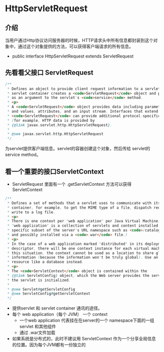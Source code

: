 # HttpServletRequest

## 介绍

当用户通过Http协议访问服务器的时候，HTTP请求头中所有信息都封装到这个对象中，通过这个对象提供的方法，可以获得客户端请求的所有信息。

- public interface HttpServletRequest extends ServletRequest
## 先看看父接口 ServletRequest 
```java
/**
 * Defines an object to provide client request information to a servlet. The
 * servlet container creates a <code>ServletRequest</code> object and passes it
 * as an argument to the servlet's <code>service</code> method.
 * <p>
 * A <code>ServletRequest</code> object provides data including parameter name
 * and values, attributes, and an input stream. Interfaces that extend
 * <code>ServletRequest</code> can provide additional protocol-specific data
 * (for example, HTTP data is provided by
 * {@link javax.servlet.http.HttpServletRequest}.
 *
 * @see javax.servlet.http.HttpServletRequest
 */
```
为servlet提供客户端信息。servlet的容器创建这个对象，然后传给 servlet的 service method。

##  看一个重要的接口ServletContext
- ServletRequest 里面有一个 .getServletContext 方法可以获得 ServletContext

```java
/**
 * Defines a set of methods that a servlet uses to communicate with its servlet
 * container, for example, to get the MIME type of a file, dispatch requests, or
 * write to a log file.
 * <p>
 * There is one context per "web application" per Java Virtual Machine. (A
 * "web application" is a collection of servlets and content installed under a
 * specific subset of the server's URL namespace such as <code>/catalog</code>
 * and possibly installed via a <code>.war</code> file.)
 * <p>
 * In the case of a web application marked "distributed" in its deployment
 * descriptor, there will be one context instance for each virtual machine. In
 * this situation, the context cannot be used as a location to share global
 * information (because the information won't be truly global). Use an external
 * resource like a database instead.
 * <p>
 * The <code>ServletContext</code> object is contained within the
 * {@link ServletConfig} object, which the Web server provides the servlet when
 * the servlet is initialized.
 *
 * @see Servlet#getServletConfig
 * @see ServletConfig#getServletContext
 */
```

- 提供servlet 和 servlet container 通讯的途径。
- 每个 web application（每个 JVM） 一个 context
  - 一个web application 代表挂在在server的一个 namespace下面的一组 servlet 和其他组件
  - 通过 .war文件加载
- 如果系统是分布式的，此时不建议用 ServletContext 作为一个分享全局信息的位置。因为每个JVM都有一份独立的